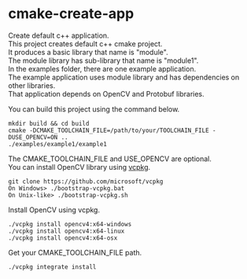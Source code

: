 # cmake-create-app
Create default c++ application.  
This project creates default c++ cmake project.  
It produces a basic library that name is "module".  
The module library has sub-library that name is "module1".  
In the examples folder, there are one example application.  
The example application uses module library and has dependencies on other libraries.  
That application depends on OpenCV and Protobuf libraries.  

You can build this project using the command below.  
```
mkdir build && cd build
cmake -DCMAKE_TOOLCHAIN_FILE=/path/to/your/TOOLCHAIN_FILE -DUSE_OPENCV=ON ..
./examples/example1/example1
```
The CMAKE_TOOLCHAIN_FILE and USE_OPENCV are optional.  
You can install OpenCV library using [vcpkg](https://github.com/microsoft/vcpkg).  
```
git clone https://github.com/microsoft/vcpkg
On Windows> ./bootstrap-vcpkg.bat
On Unix-like> ./bootstrap-vcpkg.sh
```
Install OpenCV using vcpkg.  
```
./vcpkg install opencv4:x64-windows
./vcpkg install opencv4:x64-linux
./vcpkg install opencv4:x64-osx
```
Get your CMAKE_TOOLCHAIN_FILE path.  
```
./vcpkg integrate install
```